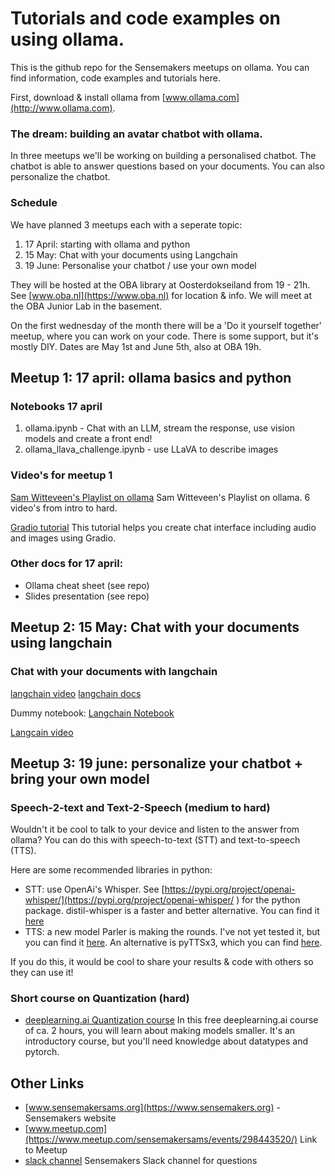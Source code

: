 
# Tutorials and code examples on using ollama. 

This is the github repo for the Sensemakers meetups on ollama.
You can find information, code examples and tutorials here. 

First, download & install ollama from [www.ollama.com](http://www.ollama.com). 

### The dream: building an avatar chatbot with ollama.
In three meetups we'll be working on building a personalised chatbot. The chatbot is able to answer questions based on your documents. You can also personalize the chatbot. 

### Schedule
We have planned 3 meetups each with a seperate topic:

1. 17 April: starting with ollama and python 
2. 15 May: Chat with your documents using Langchain
3. 19 June: Personalise your chatbot / use your own model 

They will be hosted at the OBA library at Oosterdokseiland from 19 - 21h. See [www.oba.nl](https://www.oba.nl) for location & info. We will meet at the OBA Junior Lab in the basement. 

On the first wednesday of the month there will be a 'Do it yourself together' meetup, where you can work on your code. There is some support, but it's mostly DIY. Dates are May 1st and June 5th, also at OBA 19h.

## Meetup 1: 17 april: ollama basics and python

### Notebooks 17 april
1. ollama.ipynb - Chat with an LLM, stream the response, use vision models and create a front end!
2. ollama_llava_challenge.ipynb - use LLaVA to describe images 

### Video's for meetup 1
[Sam Witteveen's Playlist on ollama](https://www.youtube.com/watch?v=Ox8hhpgrUi0&list=PL8motc6AQftnHhi2X8M3rqEFwERPVup4c&index=5) Sam Witteveen's Playlist on ollama. 6 video's from intro to hard.

[Gradio tutorial](https://www.youtube.com/watch?v=eE7CamOE-PA) This tutorial helps you create chat interface including audio and images using Gradio. 

### Other docs for 17 april:
- Ollama cheat sheet (see repo)
- Slides presentation (see repo)

## Meetup 2: 15 May: Chat with your documents using langchain
### Chat with your documents with langchain
[langchain video](https://www.youtube.com/watch?v=99cKvNuSEzk)
[langchain docs](https://python.langchain.com/docs/integrations/llms/ollama/)

Dummy notebook:
[Langchain Notebook](https://github.com/marklysze/LangChain-RAG-Linux/blob/main/01-LangChain-RAG.ipynb)

[Langcain video](https://www.youtube.com/watch?v=_TUvb6NtpGA&t=13s)

## Meetup 3: 19 june: personalize your chatbot + bring your own model

###

### Speech-2-text and Text-2-Speech (medium to hard)
Wouldn't it be cool to talk to your device and listen to the answer from ollama? You can do this with speech-to-text (STT) and text-to-speech (TTS). 

Here are some recommended libraries in python:
- STT: use OpenAi's Whisper. See [https://pypi.org/project/openai-whisper/](https://pypi.org/project/openai-whisper/ ) for the python package. distil-whisper is a faster and better alternative. You can find it [here](https://github.com/huggingface/distil-whisper)
- TTS: a new model Parler is making the rounds. I've not yet tested it, but you can find it [here](https://github.com/huggingface/parler-tts). An alternative is pyTTSx3, which you can find [here](https://pypi.org/project/pyttsx3/).

If you do this, it would be cool to share your results & code with others so they can use it!

### Short course on Quantization (hard)
- [deeplearning.ai Quantization course](https://www.deeplearning.ai/short-courses/quantization-fundamentals-with-hugging-face/?utm_campaign=huggingfaceC2-launch&utm_medium=featured-card&utm_source=dlai-homepage) In this free deeplearning.ai course of ca. 2 hours, you will learn about making models smaller. It's an introductory course, but you'll need knowledge about datatypes and pytorch. 

## Other Links
- [www.sensemakersams.org](https://www.sensemakers.org) - Sensemakers website
- [www.meetup.com](https://www.meetup.com/sensemakersams/events/298443520/)  Link to Meetup 
- [slack channel](https://app.slack.com/client/T050EM77B/C06U9U221T6) Sensemakers Slack channel for questions


